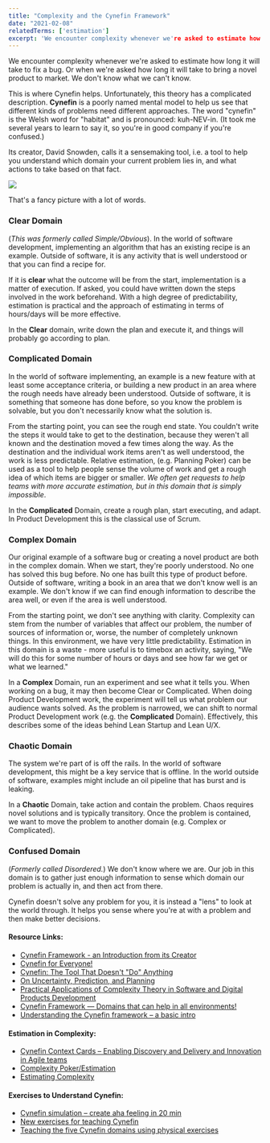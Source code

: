 ```yaml
---
title: "Complexity and the Cynefin Framework"
date: "2021-02-08"
relatedTerms: ['estimation']
excerpt: 'We encounter complexity whenever we're asked to estimate how long it will take to fix a'
---
```


We encounter complexity whenever we're asked to estimate how long it will take to fix a bug. Or when we're asked how long it will take to bring a novel product to market. We don't know what we can't know.

This is where Cynefin helps. Unfortunately, this theory has a complicated description. **Cynefin** is a poorly named mental model to help us see that different kinds of problems need different approaches. The word "cynefin" is the Welsh word for "habitat" and is pronounced: kuh-NEV-in. (It took me several years to learn to say it, so you're in good company if you're confused.)

Its creator, David Snowden, calls it a sensemaking tool, i.e. a tool to help you understand which domain your current problem lies in, and what actions to take based on that fact.

![](src/content/glossary/complexity/images/cynefin-chart.jpg)

That's a fancy picture with a lot of words.

### **Clear** Domain

(_This was formerly called Simple/Obvious_). In the world of software development, implementing an algorithm that has an existing recipe is an example. Outside of software, it is any activity that is well understood or that you can find a recipe for.

If it is **clear** what the outcome will be from the start, implementation is a matter of execution. If asked, you could have written down the steps involved in the work beforehand. With a high degree of predictability, estimation is practical and the approach of estimating in terms of hours/days will be more effective.

In the **Clear** domain, write down the plan and execute it, and things will probably go according to plan.

### **Complicated** Domain

In the world of software implementing, an example is a new feature with at least some acceptance criteria, or building a new product in an area where the rough needs have already been understood. Outside of software, it is something that someone has done before, so you know the problem is solvable, but you don't necessarily know what the solution is.

From the starting point, you can see the rough end state. You couldn't write the steps it would take to get to the destination, because they weren't all known and the destination moved a few times along the way. As the destination and the individual work items aren't as well understood, the work is less predictable. Relative estimation, (e.g. Planning Poker) can be used as a tool to help people sense the volume of work and get a rough idea of which items are bigger or smaller. _We often get requests to help teams with more accurate estimation, but in this domain that is simply impossible_.

In the **Complicated** Domain, create a rough plan, start executing, and adapt. In Product Development this is the classical use of Scrum.

### **Complex** Domain

Our original example of a software bug or creating a novel product are both in the complex domain. When we start, they're poorly understood. No one has solved this bug before. No one has built this type of product before. Outside of software, writing a book in an area that we don't know well is an example. We don't know if we can find enough information to describe the area well, or even if the area is well understood.

From the starting point, we don't see anything with clarity. Complexity can stem from the number of variables that affect our problem, the number of sources of information or, worse, the number of completely unknown things. In this environment, we have very little predictability. Estimation in this domain is a waste - more useful is to timebox an activity, saying, "We will do this for some number of hours or days and see how far we get or what we learned."

In a **Complex** Domain, run an experiment and see what it tells you. When working on a bug, it may then become Clear or Complicated. When doing Product Development work, the experiment will tell us what problem our audience wants solved. As the problem is narrowed, we can shift to normal Product Development work (e.g. the **Complicated** Domain). Effectively, this describes some of the ideas behind Lean Startup and Lean U/X.

### **Chaotic** Domain

The system we're part of is off the rails. In the world of software development, this might be a key service that is offline. In the world outside of software, examples might include an oil pipeline that has burst and is leaking.

In a **Chaotic** Domain, take action and contain the problem. Chaos requires novel solutions and is typically transitory. Once the problem is contained, we want to move the problem to another domain (e.g. Complex or Complicated).

### **Confused** Domain

(_Formerly called Disordered._) We don't know where we are. Our job in this domain is to gather just enough information to sense which domain our problem is actually in, and then act from there.

Cynefin doesn't solve any problem for you, it is instead a "lens" to look at the world through. It helps you sense where you're at with a problem and then make better decisions.

#### Resource Links:

- [Cynefin Framework - an Introduction from its Creator](https://thecynefin.co/about-us/about-cynefin-framework/)
- [Cynefin for Everyone!](https://lizkeogh.com/cynefin-for-everyone/)
- [Cynefin: The Tool That Doesn't "Do" Anything](http://www.theillinoismodel.com/2020/05/cynefin-tool-that-doesnt-do-anything.html)
- [On Uncertainty, Prediction, and Planning](https://www.infoq.com/articles/uncertainty-prediction-planning/)
- [Practical Applications of Complexity Theory in Software and Digital Products Development](https://www.infoq.com/articles/practical-application-complexity/)
- [Cynefin Framework — Domains that can help in all environments!](https://medium.com/cynefin-framework-domains-that-can-help-in-all/cynefin-framework-domains-that-can-help-in-all-environments-7a527c3519ed)
- [Understanding the Cynefin framework – a basic intro](https://www.everydaykanban.com/2013/09/29/understanding-the-cynefin-framework/)

#### Estimation in Complexity:

- [Cynefin Context Cards – Enabling Discovery and Delivery and Innovation in Agile teams](https://dandypeople.com/blog/cynefin-context-cards/)
- [Complexity Poker/Estimation](https://media.dandypeople.com/2018/09/context-tactics-cards-printout.pdf)
- [Estimating Complexity](https://lizkeogh.com/2013/07/21/estimating-complexity/)

#### Exercises to Understand Cynefin:

- [Cynefin simulation – create aha feeling in 20 min](https://dandypeople.com/blog/cynefin-simulation-create-aha-feeling-20-min-plan-deliver-complex-situations/)
- [New exercises for teaching Cynefin](https://www.chriscorrigan.com/parkinglot/new-exercises-for-teaching-cynefin/)
- [Teaching the five Cynefin domains using physical exercises](https://www.chriscorrigan.com/parkinglot/teaching-the-five-cynefin-domains-using-physical-exercises/)


